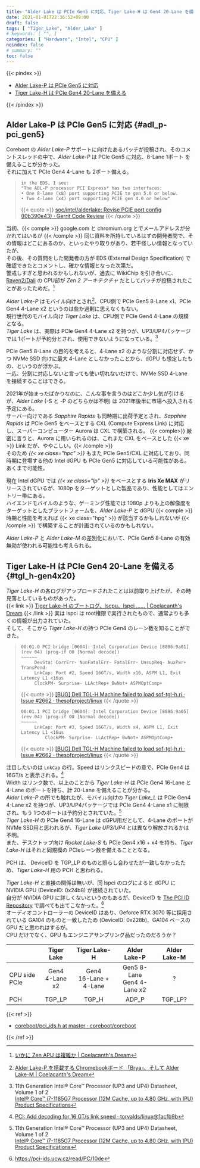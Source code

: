 ```yaml
---
title: "Alder Lake は PCIe Gen5 に対応、Tiger Lake-H は Gen4 20-Lane を備える"
date: 2021-01-01T22:36:52+09:00
draft: false
tags: [ "Tiger_Lake", "Alder_Lake" ]
# keywords: [ "", ]
categories: [ "Hardware", "Intel", "CPU" ]
noindex: false
# summary: ""
toc: false
---
```


{{< pindex >}}

 * [Alder Lake-P は PCIe Gen5 に対応](#adl_p-pci_gen5)
 * [Tiger Lake-H は PCIe Gen4 20-Lane を備える](#tgl_h-gen4x20)

{{< /pindex >}}

## Alder Lake-P は PCIe Gen5 に対応 {#adl_p-pci_gen5}

Coreboot の *Alder Lake-P* サポートに向けたあるパッチが投稿され、そのコメントスレッドの中で、*Alder Lake-P* は PCIe Gen5 に対応、8-Lane 1ポート を備えることが分かった。  
それに加えて PCIe Gen4 4-Lane も 2ポート備える。  

 >     in the EDS, I see:
 >     "The ADL-P processor PCI Express* has two interfaces:
 >     • One 8-lane (x8) port supporting PCIE to gen 5.0 or below.
 >     • Two 4-lane (x4) port supporting PCIE gen 4.0 or below"
 >
 > {{< quote >}} [soc/intel/alderlake: Revise PCIE port config (I0b390e43) · Gerrit Code Review](https://review.coreboot.org/c/coreboot/+/48340) {{< /quote >}}

当初、{{< comple >}}  google.com と chromium.org とでメールアドレスが分かれてはいるが {{< /comple >}} 同じ資料を所持しているはずの開発者間で、その情報はどこにあるのか、といったやり取りがあり、若干怪しい情報となっていたが、  
その後、その質問をした開発者の方が EDS (External Design Specification) で確認できたとコメントし、確かな情報となった次第だ。  
警戒しすぎと思われるかもしれないが、過去に WikiChip を引き合いに、[Raven2/Dali](/tags/dali) の CPU部が *Zen 2 アーキテクチャ* だとしてパッチが投稿されたことがあったためだ。[^dali]  

[^dali]: [いかに Zen APU は複雑か | Coelacanth's Dream](/posts/2020/02/16/raven-family-complex/)

*Alder Lake-P* はモバイル向けとされ[^adl_p-mobile]、CPU側で PCIe Gen5 8-Lane x1、PCIe Gen4 4-Lane x2 というのは些か過剰に思えなくもない。  
現行世代のモバイル向け *Tiger Lake* は、CPU側で PCIe Gen4 4-Lane の規模となる。  
*Tiger Lake* は、実際は PCIe Gen4 4-Lane x2 を持つが、UP3/UP4パッケージでは 1ポートが予約分とされ、使用できないようになっている。[^tgl-up3_up4]  

[^adl_p-mobile]: [Alder Lake-P を搭載する Chromebookボード 「Brya」、そして Alder Lake-M | Coelacanth's Dream](/posts/2020/12/02/adl-p-chromebook-board-adl-m/)

PCIe Gen5 8-Lane の目的を考えると、4-Lane x2 のような分割に対応せず、かつ NVMe SSD 向けに最大 4-Lane としなかったことから、dGPU も想定したもの、というのが浮かぶ。  
一応、分割に対応しないと言っても使い切れないだけで、NVMe SSD 4-Lane を接続することはできる。  

2021年が始まったばかりなのに、こんな事を言うのはどこか少し気が引けるが、*Alder Lake* (-S と -P のどちらかは不明) は 2021年後半に市場へ投入される予定にある。  
サーバー向けである *Sapphire Rapids* も同時期に出荷予定とされ、*Sapphire Rapids* は PCIe Gen5 をベースとする CXL (Compute Express Link) に対応し、スーパーコンピューター Aurora は CXL で構築される。
{{< comple>}} 厳密に言うと、Aurora に用いられるのは、これまた CXL をベースとした {{< xe >}} Link だが、ややこしい。{{< /comple >}}  
そのため *{{< xe class="hpc" >}}* もまた PCIe Gen5/CXL に対応しており、同時期に登場する他の Intel dGPU も PCIe Gen5 に対応している可能性がある。あくまで可能性。  

現在 Intel dGPU では *{{< xe class="lp" >}}* をベースとする **Iris Xe MAX** がリリースされているが、1080p をターゲットとした製品であり、性能としてはエントリー帯にある。  
ハイエンドモバイルのような、ゲーミング性能では 1080p よりも上の解像度をターゲットとしたプラットフォームを、*Alder Lake-P* と dGPU {{< comple >}} 時期と性能を考えれば {{< xe class="hpg" >}} が該当するかもしれないが {{< /comple >}} で構築することが計画されているのかもしれない。  

*Alder Lake-P* と *Alder Lake-M* の差別化において、PCIe Gen5 8-Lane の有効無効が使われる可能性も考えられる。  

## Tiger Lake-H は PCIe Gen4 20-Lane を備える {#tgl_h-gen4x20}

*Tiger Lake-H* の各ログがアップロードされたことは以前取り上げたが、その時見落としているものがあった。  
{{< link >}} [Tiger Lake-H のブートログ、lscpu、lspci …… | Coelacanth's Dream](/posts/2020/12/23/tgl-h-log-lscpu-lspci/) {{< /link >}}
実は lspci は root権限で実行されたもので、通常よりも多くの情報が出力されていた。  
そして、そこから *Tiger Lake-H* の持つ PCIe Gen4 のレーン数を知ることができた。  

 >     00:01.0 PCI bridge [0604]: Intel Corporation Device [8086:9a01] (rev 04) (prog-if 00 [Normal decode])
 >     ~~~~~~
 >     		DevSta:	CorrErr- NonFatalErr- FatalErr- UnsupReq- AuxPwr+ TransPend-
 >     		LnkCap:	Port #2, Speed 16GT/s, Width x16, ASPM L1, Exit Latency L1 <16us
 >          ClockPM- Surprise- LLActRep+ BwNot+ ASPMOptComp+
 > {{< quote >}} [[BUG] Dell TGL-H Machine failed to load sof-tgl-h.ri · Issue #2662 · thesofproject/linux](https://github.com/thesofproject/linux/issues/2662) {{< /quote >}}
 >  
 >     00:01.1 PCI bridge [0604]: Intel Corporation Device [8086:9a05] (rev 04) (prog-if 00 [Normal decode])
 >     ~~~~~~
 >     		LnkCap:	Port #3, Speed 16GT/s, Width x4, ASPM L1, Exit Latency L1 <16us
 >     			ClockPM- Surprise- LLActRep+ BwNot+ ASPMOptComp+
 > {{< quote >}} [[BUG] Dell TGL-H Machine failed to load sof-tgl-h.ri · Issue #2662 · thesofproject/linux](https://github.com/thesofproject/linux/issues/2662) {{< /quote >}}
 
注目したいのは `LnkCap` の行。Speed はリンクスピードの意で、PCIe Gen4 は 16GT/s と表示される。[^pci-gen4]  
Width はリンク数で、以上のことから *Tiger Lake-H* は PCIe Gen4 16-Lane と 4-Lane のポートを持ち、計 20-Lane を備えることが分かる。  
*Alder Lake-P* の所でも触れたが、モバイル向けの *Tiger Lake_L* は PCIe Gen4 4-Lane x2 を持つが、UP3/UP4パッケージでは PCIe Gen4 4-Lane x1 に制限され、もう 1つのポートは予約分とされていた。[^tgl-up3_up4]  
*Tiger Lake-H* の PCIe Gen4 16-Lane は dGPU用だとして、4-Lane のポートが NVMe SSD用と思われるが、*Tiger Lake UP3/UP4* とは異なり解放されるかは不明。  
また、デスクトップ向け *Rocket Lake-S* も PCIe Gen4 x16 + x4 を持ち、*Tiger Lake-H* はそれと同規模の PCIeレーン数を備えることとなる。  

[^tgl-up3_up4]: 11th Generation Intel® Core™ Processor (UP3 and UP4) Datasheet, Volume 1 of 2 <br> [Intel® Core™ i7-1185G7 Processor (12M Cache, up to 4.80 GHz, with IPU) Product Specifications](https://ark.intel.com/content/www/us/en/ark/products/208664/intel-core-i7-1185g7-processor-12m-cache-up-to-4-80-ghz-with-ipu.html?wapkw=tiger%20lake)
[^rkl-pcie]: [Intel Rocket Lake-S の概要を発表　―― Cypress Cove の詳細はまだ、AV1 HWエンコードには非対応 | Coelacanth's Dream](/posts/2020/10/30/intel-rkl/)
[^pci-gen4]: [PCI: Add decoding for 16 GT/s link speed · torvalds/linux@1acfb9b](https://github.com/torvalds/linux/commit/1acfb9b7ee0b1881bb8e875b6757976e48293ec4)

PCH は、 DeviceID を TGP_LP のものと照らし合わせたが一致しなかったため、*Tiger Lake-H* 用の PCH と思われる。  

*Tiger Lake-H* と直接の関係は無いが、同 lspci のログによると dGPU に NVIDIA GPU (DeviceID: 0x24b8) が接続されていた。  
自分が NVIDIA GPU に詳しくないというのもあるが、DeviceID を [The PCI ID Repository](https://pci-ids.ucw.cz/) で調べても出てこなかった。[^pciid-10de]  
オーディオコントローラーの DeviceID はあり、Geforce RTX 3070 等に採用されている GA104 のものと一致したため (DeviceID: 0x228b)、GA104 ベースの GPU だと思われはするが。  
CPU だけでなく、GPU もエンジニアサンプリング品だったのだろうか？  

[^pciid-10de]: <https://pci-ids.ucw.cz/read/PC/10de>

| | Tiger Lake | Tiger Lake-H | Alder Lake-P | Alder Lake-M |
| :-- | :--: | :--: | :--: | :--: |
| CPU side PCIe | Gen4<br>4-Lane x2 | Gen4<br> 16-Lane + 4-Lane | Gen5 8-Lane<br>Gen4 4-Lane x2 | ? |
| PCH | TGP_LP | TGP_H | ADP_P | TGP_LP? |

{{< ref >}}

 * [coreboot/pci_ids.h at master · coreboot/coreboot](https://github.com/coreboot/coreboot/blob/master/src/include/device/pci_ids.h)

{{< /ref >}}
